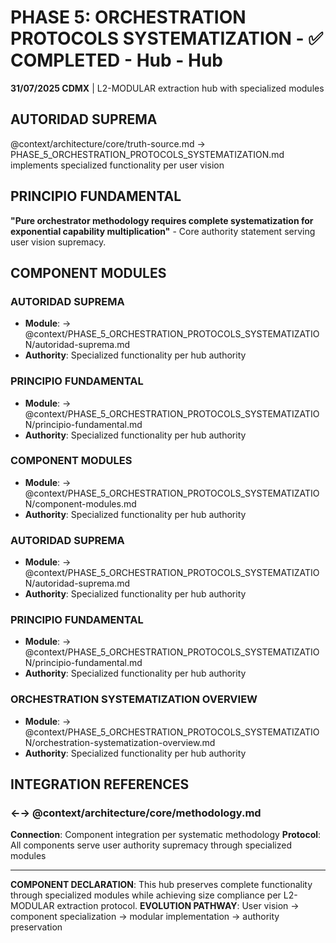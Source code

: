 # PHASE 5: ORCHESTRATION PROTOCOLS SYSTEMATIZATION - ✅ COMPLETED - Hub - Hub

**31/07/2025 CDMX** | L2-MODULAR extraction hub with specialized modules

## AUTORIDAD SUPREMA
@context/architecture/core/truth-source.md → PHASE_5_ORCHESTRATION_PROTOCOLS_SYSTEMATIZATION.md implements specialized functionality per user vision

## PRINCIPIO FUNDAMENTAL
**"Pure orchestrator methodology requires complete systematization for exponential capability multiplication"** - Core authority statement serving user vision supremacy.

## COMPONENT MODULES

### **AUTORIDAD SUPREMA**
- **Module**: → @context/PHASE_5_ORCHESTRATION_PROTOCOLS_SYSTEMATIZATION/autoridad-suprema.md
- **Authority**: Specialized functionality per hub authority

### **PRINCIPIO FUNDAMENTAL**
- **Module**: → @context/PHASE_5_ORCHESTRATION_PROTOCOLS_SYSTEMATIZATION/principio-fundamental.md
- **Authority**: Specialized functionality per hub authority

### **COMPONENT MODULES**
- **Module**: → @context/PHASE_5_ORCHESTRATION_PROTOCOLS_SYSTEMATIZATION/component-modules.md
- **Authority**: Specialized functionality per hub authority

### ****AUTORIDAD SUPREMA****
- **Module**: → @context/PHASE_5_ORCHESTRATION_PROTOCOLS_SYSTEMATIZATION/autoridad-suprema.md
- **Authority**: Specialized functionality per hub authority

### ****PRINCIPIO FUNDAMENTAL****
- **Module**: → @context/PHASE_5_ORCHESTRATION_PROTOCOLS_SYSTEMATIZATION/principio-fundamental.md
- **Authority**: Specialized functionality per hub authority

### ****ORCHESTRATION SYSTEMATIZATION OVERVIEW****
- **Module**: → @context/PHASE_5_ORCHESTRATION_PROTOCOLS_SYSTEMATIZATION/orchestration-systematization-overview.md
- **Authority**: Specialized functionality per hub authority

## INTEGRATION REFERENCES

### ←→ @context/architecture/core/methodology.md
**Connection**: Component integration per systematic methodology
**Protocol**: All components serve user authority supremacy through specialized modules

---

**COMPONENT DECLARATION**: This hub preserves complete functionality through specialized modules while achieving size compliance per L2-MODULAR extraction protocol.
**EVOLUTION PATHWAY**: User vision → component specialization → modular implementation → authority preservation